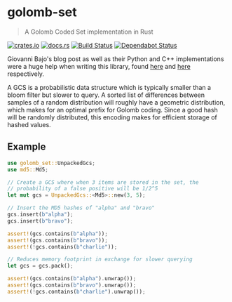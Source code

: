 # golomb-set

> A Golomb Coded Set implementation in Rust

[![crates.io](https://img.shields.io/crates/v/golomb-set.svg)](https://crates.io/crates/golomb-set)
[![docs.rs](https://docs.rs/golomb-set/badge.svg)](https://docs.rs/golomb-set/)
[![Build Status](https://travis-ci.org/dac-gmbh/golomb-set.svg?branch=master)](https://travis-ci.org/dac-gmbh/golomb-set)
[![Dependabot Status](https://api.dependabot.com/badges/status?host=github&repo=dac-gmbh/golomb-set)](https://dependabot.com)

Giovanni Bajo's blog post as well as their Python and C++ implementations were a huge help when writing this library, found [here](http://giovanni.bajo.it/post/47119962313/golomb-coded-sets-smaller-than-bloom-filters) and [here](https://github.com/rasky/gcs) respectively.

A GCS is a probabilistic data structure which is typically smaller than a bloom filter but slower to query. A sorted list of differences between samples of a random distribution will roughly have a geometric distribution, which makes for an optimal prefix for Golomb coding. Since a good hash will be randomly distributed, this encoding makes for efficient storage of hashed values.

## Example

```rust
use golomb_set::UnpackedGcs;
use md5::Md5;

// Create a GCS where when 3 items are stored in the set, the
// probability of a false positive will be 1/2^5
let mut gcs = UnpackedGcs::<Md5>::new(3, 5);

// Insert the MD5 hashes of "alpha" and "bravo"
gcs.insert(b"alpha");
gcs.insert(b"bravo");

assert!(gcs.contains(b"alpha"));
assert!(gcs.contains(b"bravo"));
assert!(!gcs.contains(b"charlie"));

// Reduces memory footprint in exchange for slower querying
let gcs = gcs.pack();

assert!(gcs.contains(b"alpha").unwrap());
assert!(gcs.contains(b"bravo").unwrap());
assert!(!gcs.contains(b"charlie").unwrap());
```
